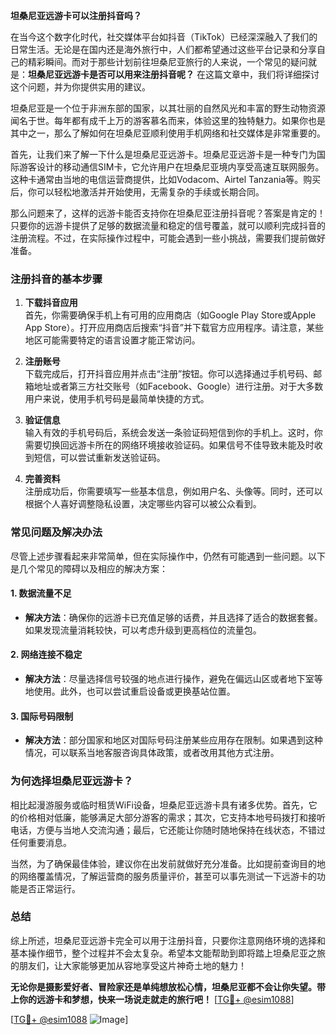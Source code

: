 **坦桑尼亚远游卡可以注册抖音吗？**

在当今这个数字化时代，社交媒体平台如抖音（TikTok）已经深深融入了我们的日常生活。无论是在国内还是海外旅行中，人们都希望通过这些平台记录和分享自己的精彩瞬间。而对于那些计划前往坦桑尼亚旅行的人来说，一个常见的疑问就是：**坦桑尼亚远游卡是否可以用来注册抖音呢？** 在这篇文章中，我们将详细探讨这个问题，并为你提供实用的建议。

坦桑尼亚是一个位于非洲东部的国家，以其壮丽的自然风光和丰富的野生动物资源闻名于世。每年都有成千上万的游客慕名而来，体验这里的独特魅力。如果你也是其中之一，那么了解如何在坦桑尼亚顺利使用手机网络和社交媒体是非常重要的。

首先，让我们来了解一下什么是坦桑尼亚远游卡。坦桑尼亚远游卡是一种专门为国际游客设计的移动通信SIM卡，它允许用户在坦桑尼亚境内享受高速互联网服务。这种卡通常由当地的电信运营商提供，比如Vodacom、Airtel Tanzania等。购买后，你可以轻松地激活并开始使用，无需复杂的手续或长期合同。

那么问题来了，这样的远游卡能否支持你在坦桑尼亚注册抖音呢？答案是肯定的！只要你的远游卡提供了足够的数据流量和稳定的信号覆盖，就可以顺利完成抖音的注册流程。不过，在实际操作过程中，可能会遇到一些小挑战，需要我们提前做好准备。

### **注册抖音的基本步骤**

1. **下载抖音应用**  
   首先，你需要确保手机上有可用的应用商店（如Google Play Store或Apple App Store）。打开应用商店后搜索“抖音”并下载官方应用程序。请注意，某些地区可能需要特定的语言设置才能正常访问。

2. **注册账号**  
   下载完成后，打开抖音应用并点击“注册”按钮。你可以选择通过手机号码、邮箱地址或者第三方社交账号（如Facebook、Google）进行注册。对于大多数用户来说，使用手机号码是最简单快捷的方式。

3. **验证信息**  
   输入有效的手机号码后，系统会发送一条验证码短信到你的手机上。这时，你需要切换回远游卡所在的网络环境接收验证码。如果信号不佳导致未能及时收到短信，可以尝试重新发送验证码。

4. **完善资料**  
   注册成功后，你需要填写一些基本信息，例如用户名、头像等。同时，还可以根据个人喜好调整隐私设置，决定哪些内容可以被公众看到。

### **常见问题及解决办法**

尽管上述步骤看起来非常简单，但在实际操作中，仍然有可能遇到一些问题。以下是几个常见的障碍以及相应的解决方案：

#### **1. 数据流量不足**
   - **解决方法**：确保你的远游卡已充值足够的话费，并且选择了适合的数据套餐。如果发现流量消耗较快，可以考虑升级到更高档位的流量包。

#### **2. 网络连接不稳定**
   - **解决方法**：尽量选择信号较强的地点进行操作，避免在偏远山区或者地下室等地使用。此外，也可以尝试重启设备或更换基站位置。

#### **3. 国际号码限制**
   - **解决方法**：部分国家和地区对国际号码注册某些应用存在限制。如果遇到这种情况，可以联系当地客服咨询具体政策，或者改用其他方式注册。

### **为何选择坦桑尼亚远游卡？**

相比起漫游服务或临时租赁WiFi设备，坦桑尼亚远游卡具有诸多优势。首先，它的价格相对低廉，能够满足大部分游客的需求；其次，它支持本地号码拨打和接听电话，方便与当地人交流沟通；最后，它还能让你随时随地保持在线状态，不错过任何重要消息。

当然，为了确保最佳体验，建议你在出发前就做好充分准备。比如提前查询目的地的网络覆盖情况，了解运营商的服务质量评价，甚至可以事先测试一下远游卡的功能是否正常运行。

### **总结**

综上所述，坦桑尼亚远游卡完全可以用于注册抖音，只要你注意网络环境的选择和基本操作细节，整个过程并不会太复杂。希望本文能帮助到即将踏上坦桑尼亚之旅的朋友们，让大家能够更加从容地享受这片神奇土地的魅力！

**无论你是摄影爱好者、冒险家还是单纯想放松心情，坦桑尼亚都不会让你失望。带上你的远游卡和梦想，快来一场说走就走的旅行吧！** [[TG💪+ @esim1088](https://t.me/s/esim1088)]

[[TG💪+ @esim1088](https://t.me/s/esim1088) ![Image](https://i.postimg.cc/4NQfJmqS/Snipaste-2025-05-13-00-14-12.png)]